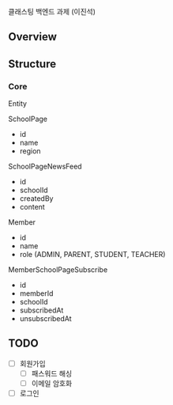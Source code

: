 클래스팅 백엔드 과제 (이진석)

## Overview

## Structure

### Core

Entity

SchoolPage

- id
- name
- region

SchoolPageNewsFeed

- id
- schoolId
- createdBy
- content

Member

- id
- name
- role (ADMIN, PARENT, STUDENT, TEACHER)

MemberSchoolPageSubscribe

- id
- memberId
- schoolId
- subscribedAt
- unsubscribedAt

## TODO

- [ ] 회원가입
  - [ ] 패스워드 해싱
  - [ ] 이메일 암호화
- [ ] 로그인
